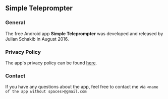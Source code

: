## Simple Teleprompter

### General

The free Android app **Simple Teleprompter** was developed and released by Julian Schakib in August 2016.

### Privacy Policy

The app's privacy policy can be found <a href = "privacy_policy.md">here</a>.

### Contact

If you have any questions about the app, feel free to contact me via `<name of the app without spaces>@gmail.com`